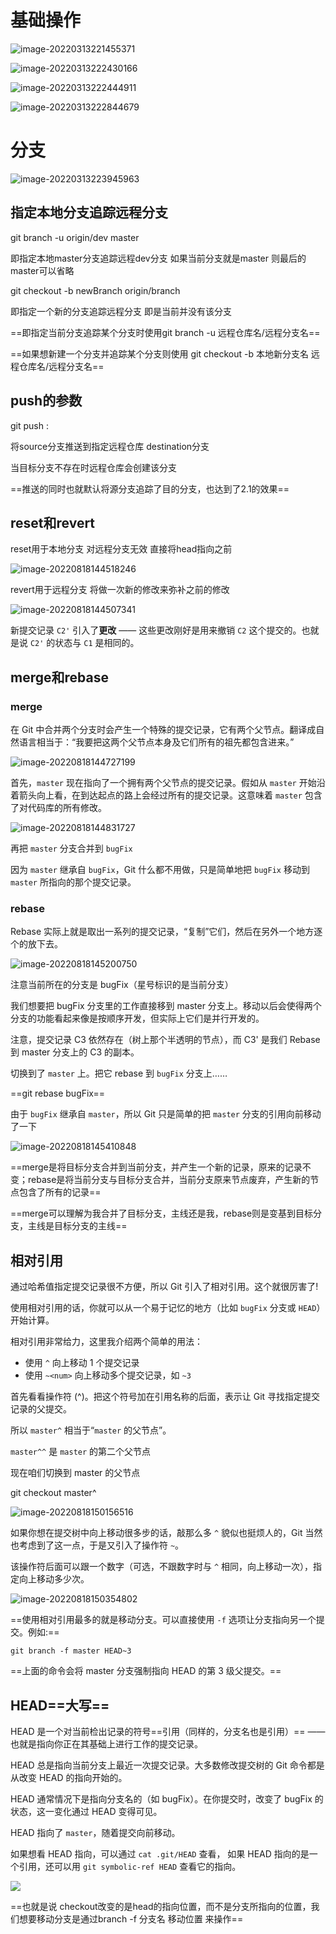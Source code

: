 # 基础操作

![image-20220313221455371](C:\Users\LN\AppData\Roaming\Typora\typora-user-images\image-20220313221455371.png)

![image-20220313222430166](C:\Users\LN\AppData\Roaming\Typora\typora-user-images\image-20220313222430166.png)

![image-20220313222444911](C:\Users\LN\AppData\Roaming\Typora\typora-user-images\image-20220313222444911.png)

![image-20220313222844679](C:\Users\LN\AppData\Roaming\Typora\typora-user-images\image-20220313222844679.png)

# 分支

![image-20220313223945963](C:\Users\LN\AppData\Roaming\Typora\typora-user-images\image-20220313223945963.png)

## 指定本地分支追踪远程分支

git branch -u origin/dev master

即指定本地master分支追踪远程dev分支 如果当前分支就是master 则最后的master可以省略

git checkout -b newBranch origin/branch

即指定一个新的分支追踪远程分支 即是当前并没有该分支

==即指定当前分支追踪某个分支时使用git branch -u 远程仓库名/远程分支名==

==如果想新建一个分支并追踪某个分支则使用 git checkout -b 本地新分支名 远程仓库名/远程分支名==

## push的参数

git push <remote>  <source>:<destination>

将source分支推送到指定远程仓库 destination分支

当目标分支不存在时远程仓库会创建该分支

==推送的同时也就默认将源分支追踪了目的分支，也达到了2.1的效果==

## reset和revert

reset用于本地分支 对远程分支无效 直接将head指向之前

![image-20220818144518246](git.assets/image-20220818144518246.png)

revert用于远程分支 将做一次新的修改来弥补之前的修改

![image-20220818144507341](git.assets/image-20220818144507341.png)

新提交记录 `C2'` 引入了**更改** —— 这些更改刚好是用来撤销 `C2` 这个提交的。也就是说 `C2'` 的状态与 `C1` 是相同的。

## merge和rebase

### merge

在 Git 中合并两个分支时会产生一个特殊的提交记录，它有两个父节点。翻译成自然语言相当于：“我要把这两个父节点本身及它们所有的祖先都包含进来。”

![image-20220818144727199](git.assets/image-20220818144727199.png)

首先，`master` 现在指向了一个拥有两个父节点的提交记录。假如从 `master` 开始沿着箭头向上看，在到达起点的路上会经过所有的提交记录。这意味着 `master` 包含了对代码库的所有修改。

![image-20220818144831727](git.assets/image-20220818144831727.png)

再把 `master` 分支合并到 `bugFix`

因为 `master` 继承自 `bugFix`，Git 什么都不用做，只是简单地把 `bugFix` 移动到 `master` 所指向的那个提交记录。

### rebase

Rebase 实际上就是取出一系列的提交记录，“复制”它们，然后在另外一个地方逐个的放下去。

![image-20220818145200750](git.assets/image-20220818145200750.png)

注意当前所在的分支是 bugFix（星号标识的是当前分支）

我们想要把 bugFix 分支里的工作直接移到 master 分支上。移动以后会使得两个分支的功能看起来像是按顺序开发，但实际上它们是并行开发的。

注意，提交记录 C3 依然存在（树上那个半透明的节点），而 C3' 是我们 Rebase 到 master 分支上的 C3 的副本。

切换到了 `master` 上。把它 rebase 到 `bugFix` 分支上……

==git rebase bugFix==

由于 `bugFix` 继承自 `master`，所以 Git 只是简单的把 `master` 分支的引用向前移动了一下

![image-20220818145410848](git.assets/image-20220818145410848.png)

==merge是将目标分支合并到当前分支，并产生一个新的记录，原来的记录不变；rebase是将当前分支与目标分支合并，当前分支原来节点废弃，产生新的节点包含了所有的记录==

==merge可以理解为我合并了目标分支，主线还是我，rebase则是变基到目标分支，主线是目标分支的主线==

## 相对引用

通过哈希值指定提交记录很不方便，所以 Git 引入了相对引用。这个就很厉害了!

使用相对引用的话，你就可以从一个易于记忆的地方（比如 `bugFix` 分支或 `HEAD`）开始计算。

相对引用非常给力，这里我介绍两个简单的用法：

- 使用 `^` 向上移动 1 个提交记录
- 使用 `~<num>` 向上移动多个提交记录，如 `~3`

首先看看操作符 (^)。把这个符号加在引用名称的后面，表示让 Git 寻找指定提交记录的父提交。

所以 `master^` 相当于“`master` 的父节点”。

`master^^` 是 `master` 的第二个父节点

现在咱们切换到 master 的父节点

git checkout master^

![image-20220818150156516](git.assets/image-20220818150156516.png)

如果你想在提交树中向上移动很多步的话，敲那么多 `^` 貌似也挺烦人的，Git 当然也考虑到了这一点，于是又引入了操作符 `~`。

该操作符后面可以跟一个数字（可选，不跟数字时与 `^` 相同，向上移动一次），指定向上移动多少次。

![image-20220818150354802](git.assets/image-20220818150354802.png)

==使用相对引用最多的就是移动分支。可以直接使用 `-f` 选项让分支指向另一个提交。例如:==

```git
git branch -f master HEAD~3
```

==上面的命令会将 master 分支强制指向 HEAD 的第 3 级父提交。==

## HEAD==大写==

HEAD 是一个对当前检出记录的符号==引用（同样的，分支名也是引用）== —— 也就是指向你正在其基础上进行工作的提交记录。

HEAD 总是指向当前分支上最近一次提交记录。大多数修改提交树的 Git 命令都是从改变 HEAD 的指向开始的。

HEAD 通常情况下是指向分支名的（如 bugFix）。在你提交时，改变了 bugFix 的状态，这一变化通过 HEAD 变得可见。

HEAD 指向了 `master`，随着提交向前移动。

如果想看 HEAD 指向，可以通过 `cat .git/HEAD` 查看， 如果 HEAD 指向的是一个引用，还可以用 `git symbolic-ref HEAD` 查看它的指向。

![](git.assets/image-20220818151031810.png)

==也就是说 checkout改变的是head的指向位置，而不是分支所指向的位置，我们想要移动分支是通过branch -f 分支名 移动位置 来操作==



